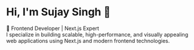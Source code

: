 # Hi, I'm Sujay Singh 👋
🚀 Frontend Developer | Next.js Expert  
I specialize in building scalable, high-performance, and visually appealing web applications using Next.js and modern frontend technologies.
